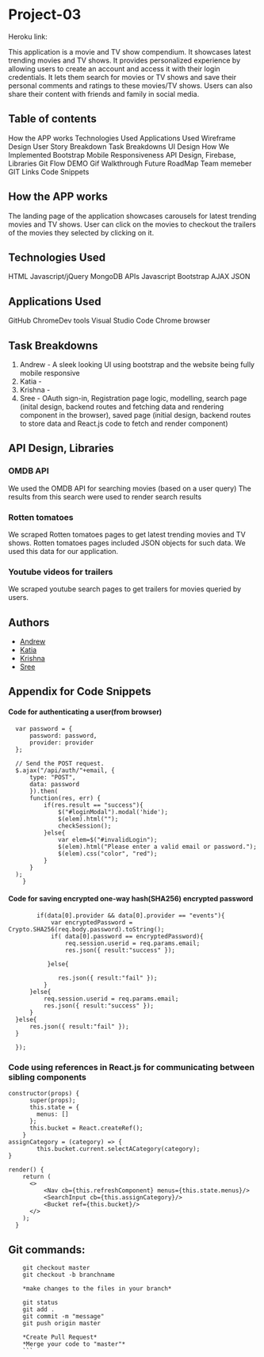 # Project-03

Heroku link: 

This application is a movie and TV show compendium. It showcases latest trending movies and TV shows. It provides personalized experience by allowing users to create an account and access it with their login credentials. It lets them search for movies or TV shows and save their personal comments and ratings to these movies/TV shows. Users can also share their content with friends and family in social media.

## Table of contents
How the APP works
Technologies Used
Applications Used
Wireframe Design
User Story Breakdown
Task Breakdowns
UI Design
How We Implemented Bootstrap
Mobile Responsiveness
API Design, Firebase, Libraries
Git Flow
DEMO Gif Walkthrough
Future RoadMap
Team memeber GIT Links
Code Snippets

## How the APP works

The landing page of the application showcases carousels for latest trending movies and TV shows. User can click on the movies to checkout the trailers of the movies they selected by clicking on it. 

## Technologies Used
HTML
Javascript/jQuery
MongoDB
APIs
Javascript 
Bootstrap
AJAX
JSON

## Applications Used
GitHub
ChromeDev tools
Visual Studio Code
Chrome browser

## Task Breakdowns
1. Andrew - A sleek looking UI using bootstrap and  the website being fully mobile responsive
2. Katia - 
3. Krishna - 
4. Sree - OAuth sign-in, Registration page logic, modelling, search page (inital design, backend routes and fetching data and rendering component in the browser), saved page (initial design, backend routes to store data and React.js code to fetch and render component)

## API Design, Libraries

### OMDB API
We used the OMDB API for searching movies (based on a user query)
The results from this search were used to render search results

### Rotten tomatoes
We scraped Rotten tomatoes pages to get latest trending movies and TV shows.
Rotten tomatoes pages included JSON objects for such data. We used this data for our application.

### Youtube videos for trailers
We scraped youtube search pages to get trailers for movies queried by users.


## Authors
<!-- make a link to the deployed site and have your name as the link -->
* [Andrew](https://github.com/homemadechowder)
* [Katia](https://github.com/katia)
* [Krishna](https://github.com/krishnaaddala)
* [Sree](https://github.com/sreeveena/)

## Appendix for Code Snippets

#### Code for authenticating a user(from browser)

  ```function authUser(email, password, provider){
    var password = {
        password: password,
        provider: provider
    };

    // Send the POST request.
    $.ajax("/api/auth/"+email, {
        type: "POST",
        data: password
        }).then(
        function(res, err) {
            if(res.result == "success"){
                $("#loginModal").modal('hide');
                $(elem).html("");
                checkSession();
            }else{
                var elem=$("#invalidLogin");
                $(elem).html("Please enter a valid email or password.");
                $(elem).css("color", "red");
            }
        }
    );
      }
  ```
#### Code for saving encrypted one-way hash(SHA256) encrypted password

  ``` if(data[0].provider){
          if(data[0].provider && data[0].provider == "events"){
              var encryptedPassword = Crypto.SHA256(req.body.password).toString();
              if( data[0].password == encryptedPassword){
                  req.session.userid = req.params.email;
                  res.json({ result:"success" });
                
             }else{
                
                res.json({ result:"fail" });
            }
        }else{
            req.session.userid = req.params.email;
            res.json({ result:"success" });
        }
    }else{
        res.json({ result:"fail" });
    }

    });
  ```
### Code using references in React.js for communicating between sibling components
```
constructor(props) {
      super(props);
      this.state = {
        menus: []
      };
      this.bucket = React.createRef();
    }
assignCategory = (category) => {
        this.bucket.current.selectACategory(category);
}

render() {
    return (
      <>
          <Nav cb={this.refreshComponent} menus={this.state.menus}/>
          <SearchInput cb={this.assignCategory}/>
          <Bucket ref={this.bucket}/>
      </>
    );
  }

```

## Git commands:

```
    git checkout master
    git checkout -b branchname
    
    *make changes to the files in your branch*
    
    git status
    git add .
    git commit -m "message"
    git push origin master
    
    *Create Pull Request*
    *Merge your code to "master"*
    ```
